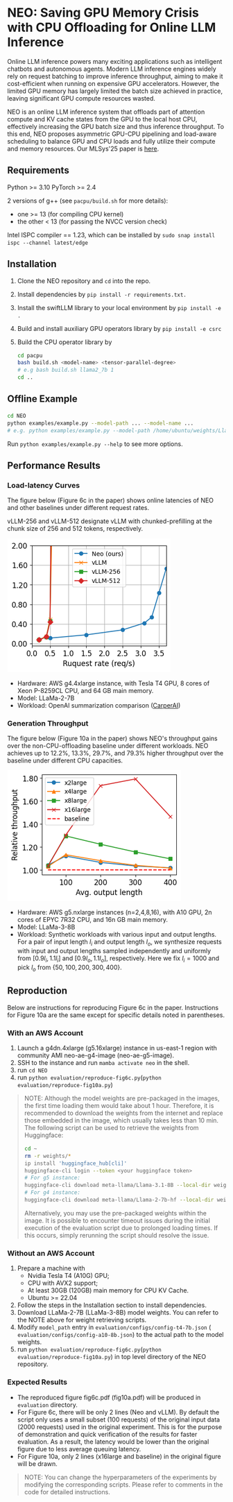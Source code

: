 # NEO: Saving GPU Memory Crisis with CPU Offloading for Online LLM Inference

Online LLM inference powers many exciting applications such as intelligent chatbots and autonomous agents. Modern LLM inference engines widely rely on request batching to improve inference throughput, aiming to make it cost-efficient when running on expensive GPU accelerators. However, the limited GPU memory has largely limited the batch size achieved in practice, leaving significant GPU compute resources wasted. 

NEO is an online LLM inference system that offloads part of attention compute and KV cache states from the GPU to the local host CPU, effectively increasing the GPU batch size and thus inference throughput. To this end, NEO proposes asymmetric GPU-CPU pipelining and load-aware scheduling to balance GPU and CPU loads and fully utilize their compute and memory resources. Our MLSys'25 paper is [here](https://yangzhou1997.github.io/paper/neo_mlsys25.pdf).

## Requirements

Python >= 3.10
PyTorch >= 2.4

2 versions of g++ (see `pacpu/build.sh` for more details):

- one >= 13 (for compiling CPU kernel)
- the other < 13 (for passing the NVCC version check)

Intel ISPC compiler == 1.23, which can be installed by `sudo snap install ispc --channel latest/edge`

## Installation

1. Clone the NEO repository and `cd` into the repo.

2. Install dependencies by `pip install -r requirements.txt.`

3. Install the swiftLLM library to your local environment by `pip install -e .`

4. Build and install auxiliary GPU operators library by `pip install -e csrc`

5. Build the CPU operator library by 

   ```bash
   cd pacpu
   bash build.sh <model-name> <tensor-parallel-degree> 
   # e.g bash build.sh llama2_7b 1
   cd ..
   ```

## Offline Example

```bash
cd NEO
python examples/example.py --model-path ... --model-name ...
# e.g. python examples/example.py --model-path /home/ubuntu/weights/Llama-2-7b-hf/ --model-name llama2_7b
```

Run `python examples/example.py --help` to see more options.

## Performance Results

### Load-latency Curves

The figure below (Figure 6c in the paper) shows online latencies of NEO and other baselines under different request rates.

vLLM-256 and vLLM-512 designate vLLM with chunked-prefilling at the chunk size of 256 and 512 tokens, respectively.

![image-20250221101244560](docs/load-latency.png)

- Hardware: AWS g4.4xlarge instance, with Tesla T4 GPU, 8 cores of Xeon P-8259CL CPU, and 64 GB main memory.
- Model: LLaMa-2-7B
- Workload: OpenAI summarization comparison ([CarperAI](https://huggingface.co/datasets/CarperAI/openai_summarize_comparisons.))

### Generation Throughput

The figure below (Figure 10a in the paper) shows NEO's throughput gains over the non-CPU-offloading baseline under different workloads. NEO achieves up to 12.2%, 13.3%, 29.7%, and 79.3% higher throughput over the baseline under different CPU capacities.

![image-20250221101309717](docs/cpu-sensitivity.png)

- Hardware: AWS g5.nxlarge instances (n=2,4,8,16), with A10 GPU, 2n cores of EPYC 7R32 CPU, and 16n GB main memory.
- Model: LLaMa-3-8B
- Workload: Synthetic workloads with various input and output lengths. For a pair of input length $l_i$ and output length $l_o$, we synthesize requests with input and output lengths sampled independently and uniformly from $[0.9l_i, 1.1l_i]$ and $[0.9l_o, 1.1l_o]$, respectively. Here we fix $l_i=1000$ and pick $l_o$ from $\{50, 100, 200, 300, 400\}$.

## Reproduction

Below are instructions for reproducing Figure 6c in the paper. Instructions for Figure 10a are the same except for specific details noted in parentheses.

### With an AWS Account

1. Launch a g4dn.4xlarge (g5.16xlarge) instance in us-east-1 region with community AMI neo-ae-g4-image (neo-ae-g5-image).
2. SSH to the instance and run `mamba activate neo` in the shell.
3. run `cd NEO`
4. run `python evaluation/reproduce-fig6c.py`(`python evaluation/reproduce-fig10a.py`)

> NOTE: Although the model weights are pre-packaged in the images, the first time loading them would take about 1 hour. Therefore, it is recommended to download the weights from the internet and replace those embedded in  the image, which usually takes less than 10 min. The following script can be used to retrieve the weights from Huggingface:
>
> ```bash
> cd ~
> rm -r weights/*
> ip install 'huggingface_hub[cli]' 
> huggingface-cli login --token <your huggingface token>
> # For g5 instance:
> huggingface-cli download meta-llama/Llama-3.1-8B --local-dir weights/Llama-3-8B --exclude "*.pth"
> # For g4 instance:
> huggingface-cli download meta-llama/Llama-2-7b-hf --local-dir weights/Llama-2-7b-hf --exclude "*.pth"
> ```
>
> Alternatively, you may use the pre-packaged weights within the image. It is possible to encounter timeout issues during the initial execution of the evaluation script due to prolonged loading times. If this occurs, simply rerunning the script should resolve the issue.

### Without an AWS Account

1. Prepare a machine with 
   - Nvidia Tesla T4 (A10G) GPU;
   - CPU with AVX2 support;
   - At least 30GB (120GB) main memory for CPU KV Cache.
   - Ubuntu >= 22.04
2. Follow the steps in the Installation section to install dependencies.
3. Download LLaMa-2-7B (LLaMa-3-8B) model weights. You can refer to the NOTE above for weight retrieving scripts.
4. Modify `model_path` entry in `evaluation/configs/config-t4-7b.json` ( `evaluation/configs/config-a10-8b.json`) to the actual path to the model weights.
5. run `python evaluation/reproduce-fig6c.py`(`python evaluation/reproduce-fig10a.py`) in top level directory of the NEO repository.

### Expected Results

- The reproduced figure fig6c.pdf (fig10a.pdf) will be produced in `evaluation` directory.
- For Figure 6c, there will be only 2 lines (Neo and vLLM). By default the script only uses a small subset (100 requests) of the original input data (2000 requests) used in the original experiment. This is for the purpose of demonstration and quick verification of the results for faster evaluation. As a result, the latency would be lower than the original figure due to less average queuing latency.
- For Figure 10a, only 2 lines (x16large and baseline) in the original figure will be drawn.

> NOTE: You can change the hyperparameters of the experiments by modifying the corresponding scripts. Please refer to comments in the code for detailed instructions.
